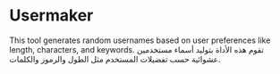 # Usermaker
This tool generates random usernames based on user preferences like length, characters, and keywords.  تقوم هذه الأداة بتوليد أسماء مستخدمين عشوائية حسب تفضيلات المستخدم مثل الطول والرموز والكلمات.
